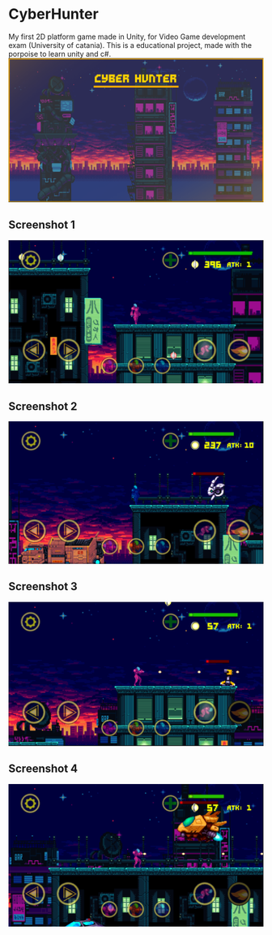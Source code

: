 # CyberHunter
 My first 2D platform game made in Unity, for Video Game development exam (University of catania).
 This is a educational project, made with the porpoise to learn unity and c#. 
![SplashScreen](/Screenshots/splashscreen.PNG)

## Screenshot 1
![Screenshot 1](/Screenshots/screen1.PNG)

## Screenshot 2
![Screenshot 2](/Screenshots/screen2.PNG)

## Screenshot 3
![Screenshot 3](/Screenshots/screen3.PNG)

## Screenshot 4
![Screenshot 4](/Screenshots/screen4.PNG)
